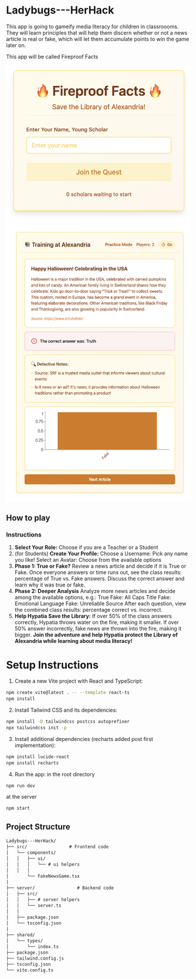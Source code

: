 # Ladybugs---HerHack 
This app is going to gameify media literacy for children in classroooms. They will learn principles that will help them discern whether or not a news article is real or fake, which will let them accumulate points to win the game later on. 

This app will be called Fireproof Facts

![Join the Quest Screenshot](screenshots/start-screenshot.png)
![Fireproof Facts Game Screenshot](screenshots/halloween-screenshot.png)


## How to play

### Instructions
1. **Select Your Role:** Choose if you are a Teacher or a Student
2. (for Students) **Create Your Profile:**
Choose a Username: Pick any name you like!
Select an Avatar: Choose from the available options
3. **Phase 1: True or Fake?**
Review a news article and decide if it is True or Fake.
Once everyone answers or time runs out, see the class results: percentage of True vs. Fake answers.
Discuss the correct answer and learn why it was true or fake.
4. **Phase 2: Deeper Analysis**
Analyze more news articles and decide among the available options, e.g.:
True
Fake: All Caps Title
Fake: Emotional Language
Fake: Unreliable Source
After each question, view the combined class results: percentage correct vs. incorrect.
5. **Help Hypatia Save the Library:**
If over 50% of the class answers correctly, Hypatia throws water on the fire, making it smaller.
If over 50% answer incorrectly, fake news are thrown into the fire, making it bigger.
**Join the adventure and help Hypatia protect the Library of Alexandria while learning about media literacy!**



# Setup Instructions

1. Create a new Vite project with React and TypeScript:
```bash
npm create vite@latest . -- --template react-ts
npm install
```

2. Install Tailwind CSS and its dependencies:
```bash
npm install -D tailwindcss postcss autoprefixer
npx tailwindcss init -p
```

3. Install additional dependencies (recharts added post first implementation):
```bash
npm install lucide-react
npm install recharts 
```

4. Run the app:
in the root directory
```bash
npm run dev
```

at the server
```bash
npm start
```

## Project Structure

```
Ladybugs---HerHack/
├── src/                # Frontend code
│   └── components/
│   │   ├── ui/
│   │   │   └── # ui helpers
│   │   │
│       └── FakeNewsGame.tsx
|
├── server/                # Backend code
│   ├── src/
│   │   ├── # server helpers
│   │   └── server.ts
│   │
│   ├── package.json
│   └── tsconfig.json
|
├── shared/
│   └── types/
│       └── index.ts
├── package.json
├── tailwind.config.js
├── tsconfig.json
└── vite.config.ts
```
